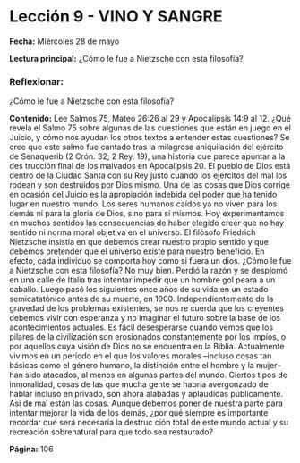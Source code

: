 # Lección 9 - VINO Y SANGRE

**Fecha:** Miércoles 28 de mayo

**Lectura principal:** ¿Cómo le fue a Nietzsche con esta filosofía?

### Reflexionar:

¿Cómo le fue a Nietzsche con esta filosofía?

**Contenido:**
Lee Salmos 75, Mateo 26:26 al 29 y Apocalipsis 14:9 al 12. ¿Qué revela el
Salmo 75 sobre algunas de las cuestiones que están en juego en el Juicio, y
cómo nos ayudan los otros textos a entender estas cuestiones?
Se cree que este salmo fue cantado tras la milagrosa aniquilación del ejército
de Senaquerib (2 Crón. 32; 2 Rey. 19), una historia que parece apuntar a la des­
trucción final de los malvados en Apocalipsis 20. El pueblo de Dios está dentro
de la Ciudad Santa con su Rey justo cuando los ejércitos del mal los rodean y
son destruidos por Dios mismo.
Una de las cosas que Dios corrige en ocasión del Juicio es la apropiación
indebida del poder que ha tenido lugar en nuestro mundo. Los seres humanos
caídos ya no viven para los demás ni para la gloria de Dios, sino para sí mismos.
Hoy experimentamos en muchos sentidos las consecuencias de haber elegido
creer que no hay sentido ni norma moral objetiva en el universo. El filósofo
Friedrich Nietzsche insistía en que debemos crear nuestro propio sentido y que
debemos pretender que el universo existe para nuestro beneficio. En efecto,
cada individuo se comporta hoy como si fuera un dios.
¿Cómo le fue a Nietzsche con esta filosofía? No muy bien. Perdió la razón
y se desplomó en una calle de Italia tras intentar impedir que un hombre gol­
peara a un caballo. Luego pasó los siguientes once años de su vida en un estado
semicatatónico antes de su muerte, en 1900.
Independientemente de la gravedad de los problemas existentes, se nos re­
cuerda que los creyentes debemos vivir con esperanza y no imaginar el futuro
sobre la base de los acontecimientos actuales. Es fácil desesperarse cuando
vemos que los pilares de la civilización son erosionados constantemente por
los impíos, o por aquellos cuya visión de Dios no se encuentra en la Biblia.
Actualmente vivimos en un período en el que los valores morales –incluso
cosas tan básicas como el género humano, la distinción entre el hombre y
la mujer– han sido atacados, al menos en algunas partes del mundo. Ciertos
tipos de inmoralidad, cosas de las que mucha gente se habría avergonzado
de hablar incluso en privado, son ahora alabadas y aplaudidas públicamente.
Así de mal están las cosas.
Aunque debemos poner de nuestra parte para intentar mejorar la vida de los
demás, ¿por qué siempre es importante recordar que será necesaria la destruc­
ción total de este mundo actual y su recreación sobrenatural para que todo sea
restaurado?

**Página:** 106
